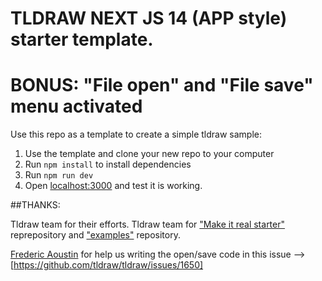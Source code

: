 # TLDRAW NEXT JS 14 (APP style) starter template.
#
# BONUS: "File open" and "File save" menu activated
Use this repo as a template to create a simple tldraw sample:

1. Use the template and clone your new repo to your computer
2. Run `npm install` to install dependencies
3. Run `npm run dev`
4. Open [localhost:3000](http://localhost:3000) and test it is working.




##THANKS:

Tldraw team for their efforts.
Tldraw team for ["Make it real starter"](https://github.com/tldraw/make-real-starter) reprepository and ["examples"](https://github.com/tldraw/examples) repository.


[Frederic Aoustin](https://github.com/fraoustin)  for help us writing the open/save code in this issue --> [https://github.com/tldraw/tldraw/issues/1650]